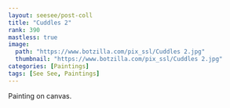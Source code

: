 ```yaml
---
layout: seesee/post-coll
title: "Cuddles 2"
rank: 390
mastless: true
image:
  path: "https://www.botzilla.com/pix_ssl/Cuddles 2.jpg"
  thumbnail: "https://www.botzilla.com/pix_ssl/Cuddles 2.jpg"
categories: [Paintings]
tags: [See See, Paintings]
---
```


Painting on canvas.



